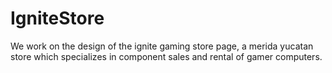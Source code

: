 # IgniteStore
We work on the design of the ignite gaming store page, a merida yucatan store which specializes in component sales and rental of gamer computers.
